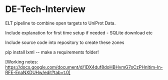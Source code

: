 # DE-Tech-Interview
ELT pipeline to combine open targets to UniProt Data.

Include explanation for first time setup if needed - SQLite download etc 

Include source code into repository to create these zones 

pip install lxml -- make a requirements folder! 

[Working notes: https://docs.google.com/document/d/1DX4duf8doHBHvmG7oCzPHnItim-ln-RFE-EnaNXDUHw/edit?tab=t.0]
